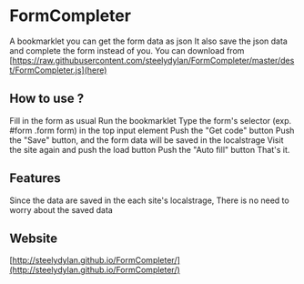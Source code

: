 FormCompleter
=======
A bookmarklet you can get the form data as json
It also save the json data and complete the form instead of you.
You can download from [https://raw.githubusercontent.com/steelydylan/FormCompleter/master/dest/FormCompleter.js](here)

How to use ?
-----

Fill in the form as usual
Run the bookmarklet
Type the form's selector (exp. #form .form form) in the top input element
Push the "Get code" button
Push the "Save" button, and the form data will be saved in the localstrage
Visit the site again and push the load button
Push the "Auto fill" button
That's it.

Features
-----
Since the data are saved in the each site's localstrage, There is no need to worry about the saved data

Website
-----
[http://steelydylan.github.io/FormCompleter/](http://steelydylan.github.io/FormCompleter/)

